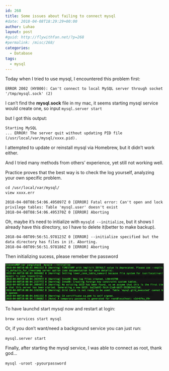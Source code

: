 ```yaml
---
id: 268
title: Some issues about failing to connect mysql
#date: 2018-04-08T18:29:29+00:00
author: Luhao
layout: post
#guid: http://flywithfan.net/?p=268
#permalink: /misc/268/
categories:
  - Database
tags:
  - mysql
---
```


Today when I tried to use mysql, I encountered this problem first:

<pre class="line-numbers prism-highlight" data-start="1"><code class="language-sh">ERROR 2002 (HY000): Can't connect to local MySQL server through socket '/tmp/mysql.sock' (2)
</code></pre>

I can&#8217;t find the **mysql.sock** file in my mac, it seems starting mysql service would create one, so input `mysql.server start`

but I got this output:

<pre class="line-numbers prism-highlight" data-start="1"><code class="language-sh">Starting MySQL
... ERROR! The server quit without updating PID file (/usr/local/var/mysql/xxxx.pid).
</code></pre>

I attempted to update or reinstall mysql via Homebrew, but it didn&#8217;t work either.

And I tried many methods from others&#8217; experience, yet still not working well.

Practice proves that the best way is to check the log yourself, analyzing your own specific problem.

<pre class="line-numbers prism-highlight" data-start="1"><code class="language-sh">cd /usr/local/var/mysql/
view xxxx.err
</code></pre>

<pre class="line-numbers prism-highlight" data-start="1"><code class="language-sh">2018-04-08T08:54:06.495097Z 0 [ERROR] Fatal error: Can't open and lock privilege tables: Table 'mysql.user' doesn't exist
2018-04-08T08:54:06.495370Z 0 [ERROR] Aborting
</code></pre>

Oh, maybe it&#8217;s need to initialize with `mysqld --initialize`, but it shows I already have this directory, so I have to delete it(better to make backup).

<pre class="line-numbers prism-highlight" data-start="1"><code class="language-sh">2018-04-08T09:56:51.978123Z 0 [ERROR] --initialize specified but the data directory has files in it. Aborting.
2018-04-08T09:56:51.978186Z 0 [ERROR] Aborting
</code></pre>

Then initializing sucess, please remeber the password

![](/assets/img/uploads/2018/1.png)

To have launchd start mysql now and restart at login:

`brew services start mysql`

Or, if you don&#8217;t want/need a background service you can just run:

`mysql.server start`

Finally, after starting the mysql service, I was able to connect as root, thank god&#8230;

`mysql -uroot -pyourpassword`

